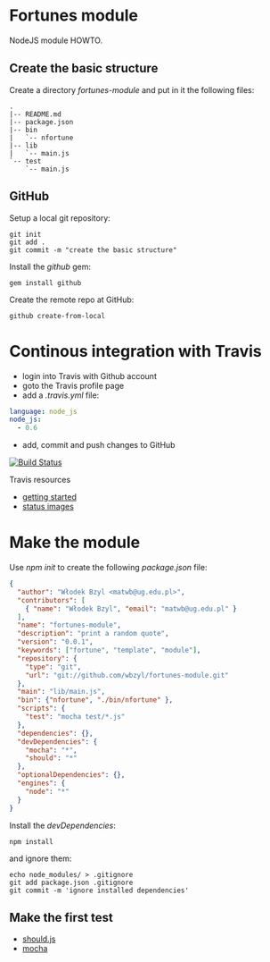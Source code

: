 # Fortunes module

NodeJS module HOWTO.


## Create the basic structure

Create a directory *fortunes-module* and put in it
the following files:

    .
    |-- README.md
    |-- package.json
    |-- bin
    |   `-- nfortune
    |-- lib
    |   `-- main.js
    `-- test
        `-- main.js


## GitHub

Setup a local git repository:

```shell-unix-generic
git init
git add .
git commit -m "create the basic structure"
```

Install the *github* gem:

```shell-unix-generic
gem install github
```

Create the remote repo at GitHub:

```shell-unix-generic
github create-from-local
```

# Continous integration with Travis

* login into Travis with Github account
* goto the Travis profile page
* add a *.travis.yml* file:

```yaml
language: node_js
node_js:
  - 0.6
```
* add, commit and push changes to GitHub

[![Build Status](https://secure.travis-ci.org/wbzyl/fortunes-module.png)](http://travis-ci.org/wbzyl/fortunes-module)

Travis resources

* [getting started](http://about.travis-ci.org/docs/user/getting-started/)
* [status images](http://about.travis-ci.org/docs/user/status-images/)


# Make the module

Use *npm init* to create the following *package.json* file:


```json
{
  "author": "Włodek Bzyl <matwb@ug.edu.pl>",
  "contributors": [
    { "name": "Włodek Bzyl", "email": "matwb@ug.edu.pl" }
  ],
  "name": "fortunes-module",
  "description": "print a random quote",
  "version": "0.0.1",
  "keywords": ["fortune", "template", "module"],
  "repository": {
    "type": "git",
    "url": "git://github.com/wbzyl/fortunes-module.git"
  },
  "main": "lib/main.js",
  "bin": {"nfortune", "./bin/nfortune" },
  "scripts": {
    "test": "mocha test/*.js"
  },
  "dependencies": {},
  "devDependencies": {
    "mocha": "*",
    "should": "*"
  },
  "optionalDependencies": {},
  "engines": {
    "node": "*"
  }
}
```

Install the *devDependencies*:

```shell-unix-generic
npm install
```

and ignore them:

```shell-unix-generic
echo node_modules/ > .gitignore
git add package.json .gitignore
git commit -m 'ignore installed dependencies'
```


## Make the first test

* [should.js](https://github.com/visionmedia/should.js)
* [mocha](http://visionmedia.github.com/mocha/)
